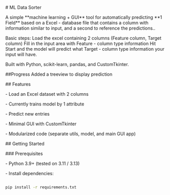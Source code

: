 \# ML Data Sorter



A simple \*\*machine learning + GUI\*\* tool for automatically predicting \*\*1 Field\*\* based on a Excel - database file that contains a column
 with information similar to input, and a second to reference the predictions..  

Basic steps:
Load the excel containing 2 columns (Feature column, Target column)
Fill in the input area with Feature - column type information
Hit Start and the model will predict what Target - column type information your input will have.

Built with Python, scikit-learn, pandas, and CustomTkinter.  

##Progress
Added a treeview to display prediction

\## Features

\- Load an Excel dataset with 2 columns

\- Currently trains model by 1 attribute

\- Predict new entries

\- Minimal GUI with CustomTkinter

\- Modularized code (separate utils, model, and main GUI app)



\## Getting Started



\### Prerequisites

\- Python 3.9+ (tested on 3.11 / 3.13)

\- Install dependencies:

```bash

pip install -r requirements.txt



